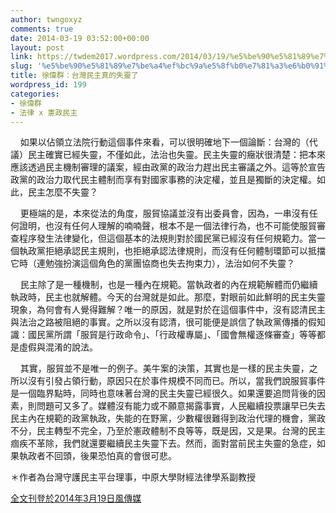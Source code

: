 ```yaml
---
author: twngoxyz
comments: true
date: 2014-03-19 03:52:00+00:00
layout: post
link: https://twdem2017.wordpress.com/2014/03/19/%e5%be%90%e5%81%89%e7%be%a4%ef%bc%9a%e5%8f%b0%e7%81%a3%e6%b0%91%e4%b8%bb%e7%9c%9f%e7%9a%84%e5%a4%b1%e9%9d%88%e4%ba%86/
slug: '%e5%be%90%e5%81%89%e7%be%a4%ef%bc%9a%e5%8f%b0%e7%81%a3%e6%b0%91%e4%b8%bb%e7%9c%9f%e7%9a%84%e5%a4%b1%e9%9d%88%e4%ba%86'
title: 徐偉群：台灣民主真的失靈了
wordpress_id: 199
categories:
- 徐偉群
- 法律 x 憲政民主
---
```


    如果以佔領立法院行動這個事件來看，可以很明確地下一個論斷：台灣的（代議）民主確實已經失靈，不僅如此，法治也失靈。民主失靈的癥狀很清楚：把本來應該透過民主機制審理的議案，經由政黨的政治力趕出民主審議之外。這等於宣告政黨的政治力取代民主體制而享有對國家事務的決定權，並且是獨斷的決定權。如此，民主怎麼不失靈？

  
  


    更極端的是，本來從法的角度，服貿協議並沒有出委員會，因為，一串沒有任何證明，也沒有任何人理解的喃喃聲，根本不是一個法律行為，也不可能使服貿審查程序發生法律變化，但這個基本的法規則對於國民黨已經沒有任何規範力。當一個執政黨拒絕承認民主規則，也拒絕承認法律規則，而沒有任何體制環節可以抵擋它時（連勉強扮演這個角色的黨團協商也失去拘束力），法治如何不失靈？

  


    民主除了是一種機制，也是一種內在規範。當執政者的內在規範解體而仍繼續執政時，民主也就解體。今天的台灣就是如此。那麼，對眼前如此鮮明的民主失靈現象，為何會有人覺得難解？唯一的原因，就是對於在這個事件中，沒有認清民主與法治之路被阻絕的事實。之所以沒有認清，很可能便是誤信了執政黨傳播的假知識：國民黨所謂「服貿是行政命令」、「行政權專屬」、「國會無權逐條審查」等等都是虛假與混淆的說法。

  


    其實，服貿並不是唯一的例子。美牛案的決策，其實也是一樣的民主失靈，之所以沒有引發占領行動，原因只在於事件規模不同而已。所以，當我們說服貿事件是一個臨界點時，同時也意味著台灣的民主失靈已經很久。如果還要追問背後的因素，則問題可又多了。媒體沒有能力或不願意揭露事實，人民繼續投票讓早已失去民主內在規範的政黨執政，失能的在野黨，少數權很難得到政治代理的機會，黨政不分，民主轉型不完全，乃至於憲政體制不良等等，既是因，又是果。台灣的民主痼疾不革除，我們就還要繼續民主失靈下去。然而，面對當前民主失靈的急症，如果執政者不回頭，後果恐怕真的會很可悲。

  


＊作者為台灣守護民主平台理事，中原大學財經法律學系副教授

[全文刊登於2014年3月19日風傳媒](http://www.stormmediagroup.com/opencms/review/detail/93104179-af2a-11e3-975a-ef2804cba5a1/?uuid=93104179-af2a-11e3-975a-ef2804cba5a1)

  

